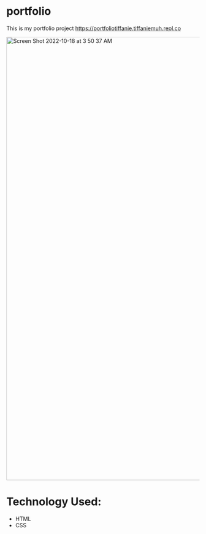 # portfolio
This is my portfolio project
https://portfoliotiffanie.tiffaniemuh.repl.co

<img width="1157" alt="Screen Shot 2022-10-18 at 3 50 37 AM" src="https://user-images.githubusercontent.com/102338848/196384359-27fccc93-a906-45b6-9867-4a7c3128dc03.png">




# Technology Used:
* HTML
* CSS

